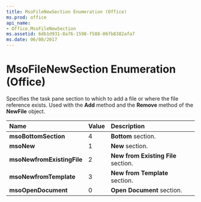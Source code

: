 ```yaml
---
title: MsoFileNewSection Enumeration (Office)
ms.prod: office
api_name:
- Office.MsoFileNewSection
ms.assetid: 6db1d931-8a76-1598-f588-06fb8382afa7
ms.date: 06/08/2017
---
```



# MsoFileNewSection Enumeration (Office)

Specifies the task pane section to which to add a file or where the file reference exists. Used with the **Add** method and the **Remove** method of the **NewFile** object.



|**Name**|**Value**|**Description**|
|:-----|:-----|:-----|
|**msoBottomSection**|4|**Bottom** section.|
|**msoNew**|1|**New** section.|
|**msoNewfromExistingFile**|2|**New from Existing File** section.|
|**msoNewfromTemplate**|3|**New from Template** section.|
|**msoOpenDocument**|0|**Open Document** section.|

